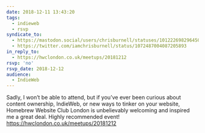 ```yaml
---
date: 2018-12-11 13:43:20
tags:
  - indieweb
  - rsvp
syndicate_to:
  - https://mastodon.social/users/chrisburnell/statuses/101222698296450938
  - https://twitter.com/iamchrisburnell/status/1072487004087205893
in_reply_to:
  - https://hwclondon.co.uk/meetups/20181212
rsvp: 'no'
rsvp_date: 2018-12-12
audience:
  - IndieWeb
---
```


Sadly, I won’t be able to attend, but if you’ve ever been curious about content ownership, IndieWeb, or new ways to tinker on your website, Homebrew Website Club London is unbelievably welcoming and inspired me a great deal. Highly recommended event! <a href="https://hwclondon.co.uk/meetups/20181212" rel="external">https://hwclondon.co.uk/meetups/20181212</a>
